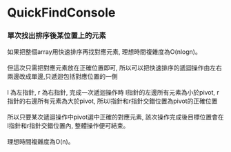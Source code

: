 # QuickFindConsole
<h3>單次找出排序後某位置上的元素</h3>
<p>
如果把整個array用快速排序再找對應元素, 理想時間複雜度為O(nlogn)。
<br><br>
  但這次只需把對應元素放在正確位置即可, 所以可以把快速排序的遞迴操作由左右兩邊改成單邊,只遞迴包括對應位置的一側
 <br><br>
  l 為左指針, r 為右指針, 完成一次遞迴操作時 l指針的左邊所有元素為小於pivot, r指針的右邊所有元素為大於pivot, 所以l指針和r指針交錯位置為pivot的正確位置
  <br><br>
  所以只要某次遞迴操作中pivot選中正確的對應元素, 該次操作完成後目標位置會在l指針和r指針交錯位置內, 整體操作便可結束。
<br><br>
  理想時間複雜度為O(n)。
</p>
